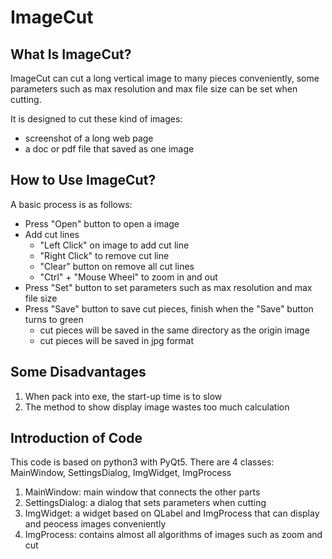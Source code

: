 # ImageCut

## What Is ImageCut?

ImageCut can cut a long vertical image to many pieces conveniently, some parameters such as max resolution and max file size can be set when cutting.

It is designed to cut these kind of images:
* screenshot of a long web page
* a doc or pdf file that saved as one image

## How to Use ImageCut?

A basic process is as follows:

* Press "Open" button to open a image
* Add cut lines
    * "Left Click" on image to add cut line 
    * "Right Click" to remove cut line 
    * "Clear" button on remove all cut lines 
    * "Ctrl" + "Mouse Wheel" to zoom in and out
* Press "Set" button to set parameters such as max resolution and max file size
* Press "Save" button to save cut pieces, finish when the "Save" button turns to green 
    * cut pieces will be saved in the same directory as the origin image 
    * cut pieces will be saved in jpg format

## Some Disadvantages

1. When pack into exe, the start-up time is to slow
2. The method to show display image wastes too much calculation

## Introduction of Code

This code is based on python3 with PyQt5.
There are 4 classes: MainWindow, SettingsDialog, ImgWidget, ImgProcess
1. MainWindow: main window that connects the other parts
2. SettingsDialog: a dialog that sets parameters when cutting
3. ImgWidget: a widget based on QLabel and ImgProcess that can display and peocess images conveniently
4. ImgProcess: contains almost all algorithms of images such as zoom and cut
